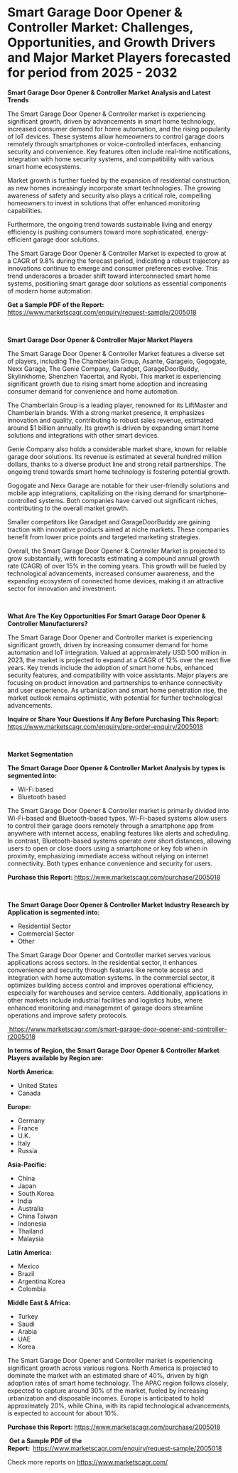 <p><h1>Smart Garage Door Opener & Controller Market: Challenges, Opportunities, and Growth Drivers and Major Market Players forecasted for period from 2025 - 2032</h1></p><p><strong>Smart Garage Door Opener & Controller Market Analysis and Latest Trends</strong></p>
<p><p>The Smart Garage Door Opener & Controller market is experiencing significant growth, driven by advancements in smart home technology, increased consumer demand for home automation, and the rising popularity of IoT devices. These systems allow homeowners to control garage doors remotely through smartphones or voice-controlled interfaces, enhancing security and convenience. Key features often include real-time notifications, integration with home security systems, and compatibility with various smart home ecosystems.</p><p>Market growth is further fueled by the expansion of residential construction, as new homes increasingly incorporate smart technologies. The growing awareness of safety and security also plays a critical role, compelling homeowners to invest in solutions that offer enhanced monitoring capabilities. </p><p>Furthermore, the ongoing trend towards sustainable living and energy efficiency is pushing consumers toward more sophisticated, energy-efficient garage door solutions. </p><p>The Smart Garage Door Opener & Controller Market is expected to grow at a CAGR of 9.8% during the forecast period, indicating a robust trajectory as innovations continue to emerge and consumer preferences evolve. This trend underscores a broader shift toward interconnected smart home systems, positioning smart garage door solutions as essential components of modern home automation.</p></p>
<p><strong>Get a Sample PDF of the Report:&nbsp;</strong> <a href="https://www.marketscagr.com/enquiry/request-sample/2005018?utm_campaign=3533&utm_medium=2&utm_source=Github&utm_content=ia&utm_term=29032025&utm_id=smart-garage-door-opener-controller">https://www.marketscagr.com/enquiry/request-sample/2005018</a></p>
<p>&nbsp;</p>
<p><strong>Smart Garage Door Opener & Controller Major Market Players</strong></p>
<p><p>The Smart Garage Door Opener & Controller Market features a diverse set of players, including The Chamberlain Group, Asante, Garageio, Gogogate, Nexx Garage, The Genie Company, Garadget, GarageDoorBuddy, Skylinkhome, Shenzhen Yaoertai, and Ryobi. This market is experiencing significant growth due to rising smart home adoption and increasing consumer demand for convenience and home automation.</p><p>The Chamberlain Group is a leading player, renowned for its LiftMaster and Chamberlain brands. With a strong market presence, it emphasizes innovation and quality, contributing to robust sales revenue, estimated around $1 billion annually. Its growth is driven by expanding smart home solutions and integrations with other smart devices.</p><p>Genie Company also holds a considerable market share, known for reliable garage door solutions. Its revenue is estimated at several hundred million dollars, thanks to a diverse product line and strong retail partnerships. The ongoing trend towards smart home technology is fostering potential growth.</p><p>Gogogate and Nexx Garage are notable for their user-friendly solutions and mobile app integrations, capitalizing on the rising demand for smartphone-controlled systems. Both companies have carved out significant niches, contributing to the overall market growth.</p><p>Smaller competitors like Garadget and GarageDoorBuddy are gaining traction with innovative products aimed at niche markets. These companies benefit from lower price points and targeted marketing strategies.</p><p>Overall, the Smart Garage Door Opener & Controller Market is projected to grow substantially, with forecasts estimating a compound annual growth rate (CAGR) of over 15% in the coming years. This growth will be fueled by technological advancements, increased consumer awareness, and the expanding ecosystem of connected home devices, making it an attractive sector for innovation and investment.</p></p>
<p>&nbsp;</p>
<p><strong>What Are The Key Opportunities For Smart Garage Door Opener & Controller Manufacturers?</strong></p>
<p><p>The Smart Garage Door Opener and Controller market is experiencing significant growth, driven by increasing consumer demand for home automation and IoT integration. Valued at approximately USD 500 million in 2023, the market is projected to expand at a CAGR of 12% over the next five years. Key trends include the adoption of smart home hubs, enhanced security features, and compatibility with voice assistants. Major players are focusing on product innovation and partnerships to enhance connectivity and user experience. As urbanization and smart home penetration rise, the market outlook remains optimistic, with potential for further technological advancements.</p></p>
<p><strong>Inquire or Share Your Questions If Any Before Purchasing This Report:</strong> <a href="https://www.marketscagr.com/enquiry/pre-order-enquiry/2005018?utm_campaign=3533&utm_medium=2&utm_source=Github&utm_content=ia&utm_term=29032025&utm_id=smart-garage-door-opener-controller">https://www.marketscagr.com/enquiry/pre-order-enquiry/2005018</a></p>
<p>&nbsp;</p>
<p><strong>Market Segmentation</strong></p>
<p><strong>The Smart Garage Door Opener & Controller Market Analysis by types is segmented into:</strong></p>
<p><ul><li>Wi-Fi based</li><li>Bluetooth based</li></ul></p>
<p><p>The Smart Garage Door Opener & Controller market is primarily divided into Wi-Fi-based and Bluetooth-based types. Wi-Fi-based systems allow users to control their garage doors remotely through a smartphone app from anywhere with internet access, enabling features like alerts and scheduling. In contrast, Bluetooth-based systems operate over short distances, allowing users to open or close doors using a smartphone or key fob when in proximity, emphasizing immediate access without relying on internet connectivity. Both types enhance convenience and security for users.</p></p>
<p><strong>Purchase this Report:&nbsp;</strong><a href="https://www.marketscagr.com/purchase/2005018?utm_campaign=3533&utm_medium=2&utm_source=Github&utm_content=ia&utm_term=29032025&utm_id=smart-garage-door-opener-controller">https://www.marketscagr.com/purchase/2005018</a></p>
<p>&nbsp;</p>
<p><strong>The Smart Garage Door Opener & Controller Market Industry Research by Application is segmented into:</strong></p>
<p><ul><li>Residential Sector</li><li>Commercial Sector</li><li>Other</li></ul></p>
<p><p>The Smart Garage Door Opener and Controller market serves various applications across sectors. In the residential sector, it enhances convenience and security through features like remote access and integration with home automation systems. In the commercial sector, it optimizes building access control and improves operational efficiency, especially for warehouses and service centers. Additionally, applications in other markets include industrial facilities and logistics hubs, where enhanced monitoring and management of garage doors streamline operations and improve safety protocols.</p></p>
<p><a href="https://www.marketscagr.com/smart-garage-door-opener-and-controller-r2005018?utm_campaign=3533&utm_medium=2&utm_source=Github&utm_content=ia&utm_term=29032025&utm_id=smart-garage-door-opener-controller">&nbsp;https://www.marketscagr.com/smart-garage-door-opener-and-controller-r2005018</a></p>
<p><strong>In terms of Region, the Smart Garage Door Opener & Controller Market Players available by Region are:</strong></p>
<p>
    <p> <strong> North America: </strong>
        <ul>
            <li>United States</li>
            <li>Canada</li>
        </ul>
        </p> 
    <p> <strong> Europe: </strong>
        <ul>
            <li>Germany</li>
            <li>France</li>
            <li>U.K.</li>
            <li>Italy</li>
            <li>Russia</li>
        </ul>
        </p> 
    <p> <strong> Asia-Pacific: </strong>
        <ul>
            <li>China</li>
            <li>Japan</li>
            <li>South Korea</li>
            <li>India</li>
            <li>Australia</li>
            <li>China Taiwan</li>
            <li>Indonesia</li>
            <li>Thailand</li>
            <li>Malaysia</li>
        </ul>
        </p> 
    <p> <strong> Latin America: </strong>
        <ul>
            <li>Mexico</li>
            <li>Brazil</li>
            <li>Argentina Korea</li>
            <li>Colombia</li>
        </ul>
        </p> 
    <p> <strong> Middle East & Africa: </strong>
        <ul>
            <li>Turkey</li>
            <li>Saudi</li>
            <li>Arabia</li>
            <li>UAE</li>
            <li>Korea</li>
        </ul>
    </p>
    </p>
<p><p>The Smart Garage Door Opener and Controller market is experiencing significant growth across various regions. North America is projected to dominate the market with an estimated share of 40%, driven by high adoption rates of smart home technology. The APAC region follows closely, expected to capture around 30% of the market, fueled by increasing urbanization and disposable incomes. Europe is anticipated to hold approximately 20%, while China, with its rapid technological advancements, is expected to account for about 10%.</p></p>
<p><strong>Purchase this Report: </strong><a href="https://www.marketscagr.com/purchase/2005018?utm_campaign=3533&utm_medium=2&utm_source=Github&utm_content=ia&utm_term=29032025&utm_id=smart-garage-door-opener-controller">https://www.marketscagr.com/purchase/2005018</a></p>
<p>&nbsp;<strong>Get a Sample PDF of the Report:&nbsp;&nbsp;</strong><a href="https://www.marketscagr.com/enquiry/request-sample/2005018?utm_campaign=3533&utm_medium=2&utm_source=Github&utm_content=ia&utm_term=29032025&utm_id=smart-garage-door-opener-controller">https://www.marketscagr.com/enquiry/request-sample/2005018</a></p>
<p><strong></strong></p>
<p>Check more reports on <a href="https://www.marketscagr.com/?utm_campaign=3533&utm_medium=2&utm_source=Github&utm_content=ia&utm_term=29032025&utm_id=smart-garage-door-opener-controller">https://www.marketscagr.com/</a></p>